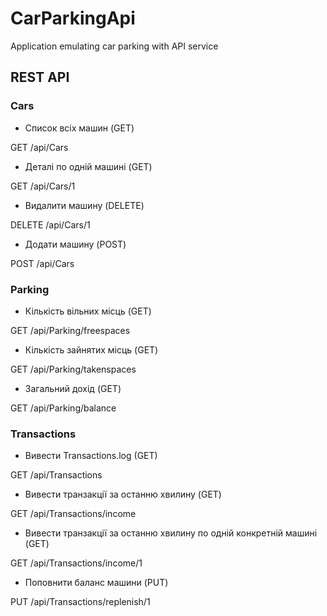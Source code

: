 # CarParkingApi
Application emulating car parking with API service

## REST API

### Cars
- Список всіх машин (GET)

GET /api/Cars

- Деталі по одній машині (GET)

GET /api/Cars/1

- Видалити машину (DELETE)

DELETE /api/Cars/1

- Додати машину (POST)

POST /api/Cars


### Parking
- Кількість вільних місць (GET)

GET /api/Parking/freespaces

- Кількість зайнятих місць (GET)

GET /api/Parking/takenspaces

- Загальний дохід (GET)

GET /api/Parking/balance


### Transactions
- Вивести Transactions.log (GET)

GET /api/Transactions

- Вивести транзакції за останню хвилину (GET)

GET /api/Transactions/income

- Вивести транзакції за останню хвилину по одній конкретній машині (GET)

GET /api/Transactions/income/1

- Поповнити баланс машини (PUT)

PUT /api/Transactions/replenish/1

